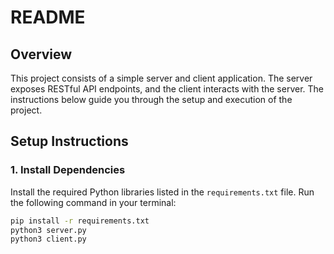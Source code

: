 # README

## Overview
This project consists of a simple server and client application. The server exposes RESTful API endpoints, and the client interacts with the server. 
The instructions below guide you through the setup and execution of the project.

## Setup Instructions

### 1. Install Dependencies
Install the required Python libraries listed in the `requirements.txt` file. Run the following command in your terminal:

```bash
pip install -r requirements.txt
python3 server.py
python3 client.py
